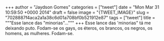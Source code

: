 
+++
author = "Jaydson Gomes"
categories = ["tweet"]
date = "Mon Mar 31 10:59:50 +0000 2014"
draft = false
image = "{TWEET_IMAGE}"
slug = "7028887f4aca2a1a38c6d01a708bf0b521912e87"
tags = ["tweet"]
title = """Esse lance das "minorias"..."""
+++
Esse lance das 'minorias" tá me deixando puto. Fodam-se os gays, os éteros, os brancos, os negros, os homens, as mulheres. Fodam-se.
